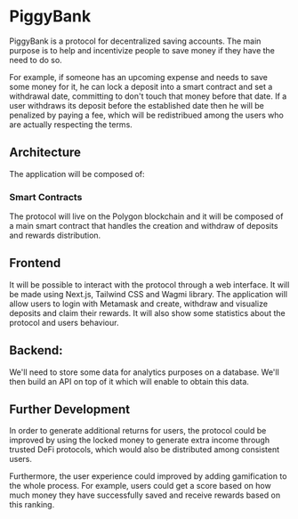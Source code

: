 # PiggyBank

PiggyBank is a protocol for decentralized saving accounts. The main purpose is to help and incentivize people to save money if they have the need to do so.

For example, if someone has an upcoming expense and needs to save some money for it, he can lock a deposit into a smart contract and set a withdrawal date, committing to don't touch that money before that date.
If a user withdraws its deposit before the established date then he will be penalized by paying a fee, which will be redistribued among the users who are actually respecting the terms.

## Architecture

The application will be composed of:

### Smart Contracts

The protocol will live on the Polygon blockchain and it will be composed of a main smart contract that handles the creation and withdraw of deposits and rewards distribution.

## Frontend

It will be possible to interact with the protocol through a web interface. It will be made using Next.js, Tailwind CSS and Wagmi library.
The application will allow users to login with Metamask and create, withdraw and visualize deposits and claim their rewards. It will also show some statistics about the protocol and users behaviour.

## Backend:

We'll need to store some data for analytics purposes on a database. We'll then build an API on top of it which will enable to obtain this data.

## Further Development

In order to generate additional returns for users, the protocol could be improved by using the locked money to generate extra income through trusted DeFi protocols, which would also be distributed among consistent users.

Furthermore, the user experience could improved by adding gamification to the whole process. For example, users could get a score based on how much money they have successfully saved and receive rewards based on this ranking.
